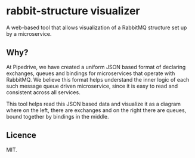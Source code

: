 # rabbit-structure visualizer

A web-based tool that allows visualization of a RabbitMQ structure set up by a microservice.

## Why?

At Pipedrive, we have created a uniform JSON based format of declaring exchanges, queues and bindings for microservices that operate with RabbitMQ. We believe this format helps understand the inner logic of each such message queue driven microservice, since it is easy to read and consistent across all services.

This tool helps read this JSON based data and visualize it as a diagram where on the left, there are exchanges and on the right there are queues, bound together by bindings in the middle.

## Licence

MIT.

